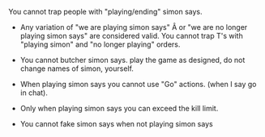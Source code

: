 You cannot trap people with "playing/ending" simon says.

* Any variation of "we are playing simon says" Â or "we are no longer playing simon says" are considered valid. You cannot trap T's with "playing simon" and "no longer playing" orders.

* You cannot butcher simon says. play the game as designed, do not change names of simon, yourself.

* When playing simon says you cannot use "Go" actions. (when I say go in chat).

* Only when playing simon says you can exceed the kill limit.

* You cannot fake simon says when not playing simon says